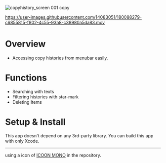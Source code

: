 ![copyhistory_screen 001 copy](https://user-images.githubusercontent.com/14083051/180285031-cc281455-112b-45d5-ab3d-513d71c800e2.png)


https://user-images.githubusercontent.com/14083051/180088279-c6855815-f802-4c55-93a8-c38980a5da83.mov

# Overview　　
* Accessing copy histories from menubar easily.

# Functions
* Searching with texts
* Filtering histories with star-mark
* Deleting Items

# Setup & Install
This app doesn't depend on any 3rd-party library.
You can build this app with only Xcode. 


---  

using a icon of [ICOON MONO](https://icooon-mono.com/) in the repository.
